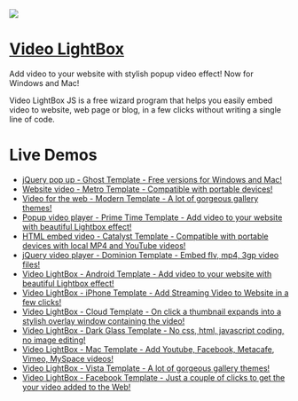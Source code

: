 <a href="http://videolightbox.com/">
  <img src="http://videolightbox.com/img/help_add.png">
</a> 

# [Video LightBox](http://videolightbox.com/) 

Add video to your website with stylish popup video effect! Now for Windows and Mac! 

Video LightBox JS is a free wizard program that helps you easily embed video to website, web page or blog, in a few clicks without writing a single line of code.

# Live Demos

*    [jQuery pop up - Ghost Template - Free versions for Windows and Mac!](http://videolightbox.com/ghost-template.html)
*    [Website video - Metro Template - Compatible with portable devices!](http://videolightbox.com/metro-template.html)
*    [Video for the web - Modern Template - A lot of gorgeous gallery themes!](http://videolightbox.com/modern-template.html)
*    [Popup video player - Prime Time Template - Add video to your website with beautiful Lightbox effect!](http://videolightbox.com/prime-time-template.html)
*    [HTML embed video - Catalyst Template - Compatible with portable devices with local MP4 and YouTube videos!](http://videolightbox.com/catalyst-template.html)
*    [jQuery video player - Dominion Template - Embed flv, mp4, 3gp video files!](http://videolightbox.com/dominion-template.html)
*    [Video LightBox - Android Template - Add video to your website with beautiful Lightbox effect!](http://videolightbox.com/android-template.html)
*    [Video LightBox - iPhone Template - Add Streaming Video to Website in a few clicks!](http://videolightbox.com/iphone-template.html)
*    [Video LightBox - Cloud Template - On click a thumbnail expands into a stylish overlay window containing the video!](http://videolightbox.com/cloud-template.html)
*    [Video LightBox - Dark Glass Template - No css, html, javascript coding, no image editing!](http://videolightbox.com/dark-glass-template.html)
*    [Video LightBox - Mac Template - Add Youtube, Facebook, Metacafe, Vimeo, MySpace videos!](http://videolightbox.com/mac-template.html)
*    [Video LightBox - Vista Template - A lot of gorgeous gallery themes!](http://videolightbox.com/vista-template.html)
*    [Video LightBox - Facebook Template - Just a couple of clicks to get the your video added to the Web!](http://videolightbox.com/facebook-template.html)

